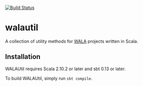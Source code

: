 [![Build Status](https://travis-ci.org/cuplv/walautil.svg?branch=master)](https://travis-ci.org/cuplv/walautil)

walautil
========

A collection of utility methods for [WALA](http://wala.sourceforge.net/wiki/index.php/Main_Page) projects written in Scala.

Installation
------------
WALAUtil requires Scala 2.10.2 or later and sbt 0.13 or later.

To build WALAUtil, simply run `sbt compile`.


